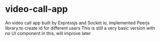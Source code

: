 # video-call-app
An video call app built by Expressjs and Socket io, implemented Peerjs library to create id for different users
This is still a very basic version with no UI component in this, will improve later
